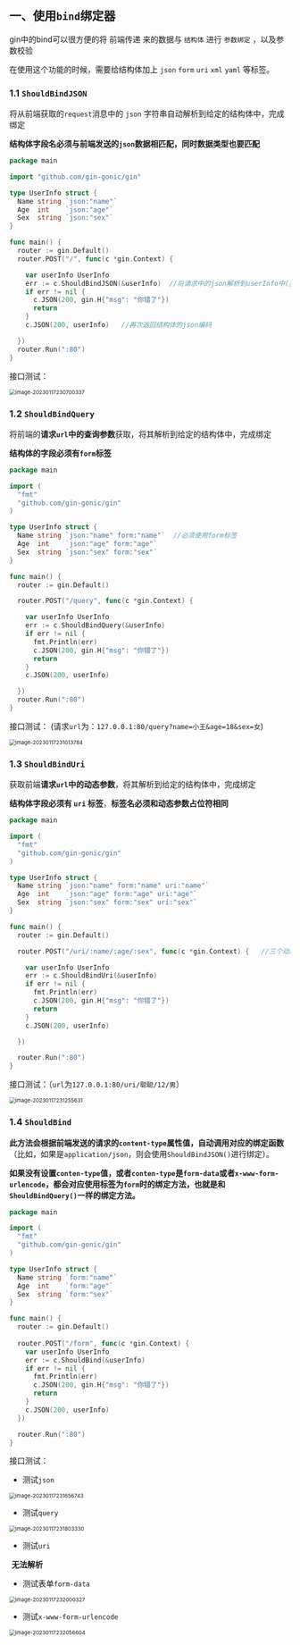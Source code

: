 ## 一、使用`bind`绑定器

gin中的bind可以很方便的将 前端传递 来的数据与 `结构体` 进行 `参数绑定` ，以及参数校验

在使用这个功能的时候，需要给结构体加上    `json`   `form`    `uri`   `xml`  `yaml` 等标签。

### 1.1 `ShouldBindJSON`

将从前端获取的`request`消息中的 `json` 字符串自动解析到给定的结构体中，完成绑定

**结构体字段名必须与前端发送的`json`数据相匹配，同时数据类型也要匹配**

```go
package main

import "github.com/gin-gonic/gin"

type UserInfo struct {
  Name string `json:"name"`
  Age  int    `json:"age"`
  Sex  string `json:"sex"`
}

func main() {
  router := gin.Default()
  router.POST("/", func(c *gin.Context) {

    var userInfo UserInfo
    err := c.ShouldBindJSON(&userInfo)  //将请求中的json解析到userInfo中(类似json.UnMarshal的作用)
    if err != nil {
      c.JSON(200, gin.H{"msg": "你错了"})
      return
    }
    c.JSON(200, userInfo)   //再次返回结构体的json编码

  })
  router.Run(":80")
}
```

接口测试：

<img src="C:\Users\DELL\AppData\Roaming\Typora\typora-user-images\image-20230117230700337.png" alt="image-20230117230700337" style="zoom:67%;" />



### 1.2 `ShouldBindQuery`

将前端的**请求`url`**中的**查询参数**获取，将其解析到给定的结构体中，完成绑定

**结构体的字段必须有`form`标签**

```go
package main

import (
  "fmt"
  "github.com/gin-gonic/gin"
)

type UserInfo struct {
  Name string `json:"name" form:"name"`  //必须使用form标签
  Age  int    `json:"age" form:"age"`
  Sex  string `json:"sex" form:"sex"`
}

func main() {
  router := gin.Default()

  router.POST("/query", func(c *gin.Context) {

    var userInfo UserInfo
    err := c.ShouldBindQuery(&userInfo)
    if err != nil {
      fmt.Println(err)
      c.JSON(200, gin.H{"msg": "你错了"})
      return
    }
    c.JSON(200, userInfo)

  })
  router.Run(":80")
}
```

接口测试： (请求`url`为：`127.0.0.1:80/query?name=小王&age=18&sex=女`)

<img src="C:\Users\DELL\AppData\Roaming\Typora\typora-user-images\image-20230117231013784.png" alt="image-20230117231013784" style="zoom:67%;" />

### 1.3 `ShouldBindUri`

获取前端**请求`url`**中的**动态参数**，将其解析到给定的结构体中，完成绑定

**结构体字段必须有 `uri` 标签**，**标签名必须和动态参数占位符相同**

```go
package main

import (
  "fmt"
  "github.com/gin-gonic/gin"
)

type UserInfo struct {
  Name string `json:"name" form:"name" uri:"name"`
  Age  int    `json:"age" form:"age" uri:"age"`
  Sex  string `json:"sex" form:"sex" uri:"sex"`
}

func main() {
  router := gin.Default()

  router.POST("/uri/:name/:age/:sex", func(c *gin.Context) {   //三个动态参数的key分别为：name/age/sex

    var userInfo UserInfo
    err := c.ShouldBindUri(&userInfo)
    if err != nil {
      fmt.Println(err)
      c.JSON(200, gin.H{"msg": "你错了"})
      return
    }
    c.JSON(200, userInfo)

  })

  router.Run(":80")
}
```

接口测试：（`url`为`127.0.0.1:80/uri/聪聪/12/男`）

<img src="C:\Users\DELL\AppData\Roaming\Typora\typora-user-images\image-20230117231255631.png" alt="image-20230117231255631" style="zoom:67%;" />

### 1.4 `ShouldBind`

**此方法会根据前端发送的请求的`content-type`属性值，自动调用对应的绑定函数**（比如，如果是`application/json`，则会使用`ShouldBindJSON()`进行绑定）。

**如果没有设置`conten-type`值，或者`conten-type`是`form-data`或者`x-www-form-urlencode`，都会对应使用标签为`form`时的绑定方法，也就是和`ShouldBindQuery()`一样的绑定方法。**

```go
package main

import (
  "fmt"
  "github.com/gin-gonic/gin"
)

type UserInfo struct {
  Name string `form:"name"`
  Age  int    `form:"age"`
  Sex  string `form:"sex"`
}

func main() {
  router := gin.Default()
  
  router.POST("/form", func(c *gin.Context) {
    var userInfo UserInfo
    err := c.ShouldBind(&userInfo)
    if err != nil {
      fmt.Println(err)
      c.JSON(200, gin.H{"msg": "你错了"})
      return
    }
    c.JSON(200, userInfo)
  })

  router.Run(":80")
}
```

接口测试：

- 测试`json`

<img src="C:\Users\DELL\AppData\Roaming\Typora\typora-user-images\image-20230117231656743.png" alt="image-20230117231656743" style="zoom:67%;" />

- 测试`query`

<img src="C:\Users\DELL\AppData\Roaming\Typora\typora-user-images\image-20230117231803330.png" alt="image-20230117231803330" style="zoom:67%;" />

- 测试`uri`

​			**无法解析**

- 测试表单`form-data`

<img src="C:\Users\DELL\AppData\Roaming\Typora\typora-user-images\image-20230117232000327.png" alt="image-20230117232000327" style="zoom:67%;" />

- 测试`x-www-form-urlencode`

<img src="C:\Users\DELL\AppData\Roaming\Typora\typora-user-images\image-20230117232056604.png" alt="image-20230117232056604" style="zoom:67%;" />
